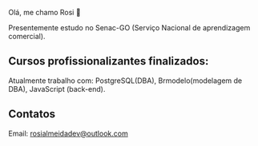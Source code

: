 Olá, me chamo Rosi 👋

 Presentemente estudo no Senac-GO (Serviço Nacional de aprendizagem comercial).
 
## Cursos profissionalizantes finalizados:
Atualmente trabalho com: PostgreSQL(DBA), Brmodelo(modelagem de DBA), JavaScript (back-end).

## Contatos
Email: rosialmeidadev@outlook.com
